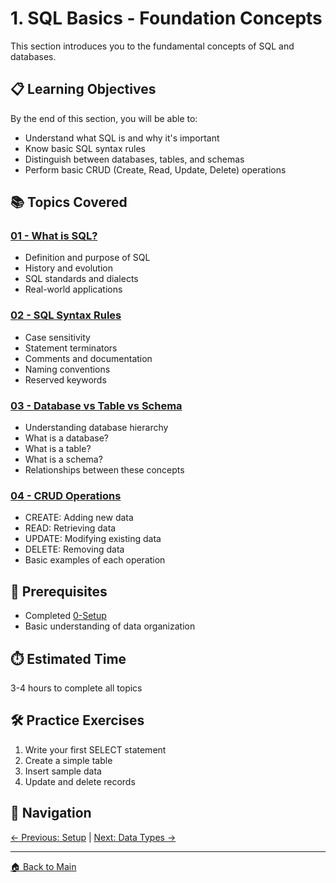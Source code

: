 # 1. SQL Basics - Foundation Concepts

This section introduces you to the fundamental concepts of SQL and databases.

## 📋 Learning Objectives
By the end of this section, you will be able to:
- Understand what SQL is and why it's important
- Know basic SQL syntax rules
- Distinguish between databases, tables, and schemas
- Perform basic CRUD (Create, Read, Update, Delete) operations

## 📚 Topics Covered

### [01 - What is SQL?](./01_What_is_SQL.sql)
- Definition and purpose of SQL
- History and evolution
- SQL standards and dialects
- Real-world applications

### [02 - SQL Syntax Rules](./02_SQL_Syntax_Rules.sql)
- Case sensitivity
- Statement terminators
- Comments and documentation
- Naming conventions
- Reserved keywords

### [03 - Database vs Table vs Schema](./03_Database_vs_Table_vs_Schema.sql)
- Understanding database hierarchy
- What is a database?
- What is a table?
- What is a schema?
- Relationships between these concepts

### [04 - CRUD Operations](./04_CRUD_Operations.sql)
- CREATE: Adding new data
- READ: Retrieving data
- UPDATE: Modifying existing data
- DELETE: Removing data
- Basic examples of each operation

## 🎯 Prerequisites
- Completed [0-Setup](../0-Setup/README.md)
- Basic understanding of data organization

## ⏱️ Estimated Time
3-4 hours to complete all topics

## 🛠️ Practice Exercises
1. Write your first SELECT statement
2. Create a simple table
3. Insert sample data
4. Update and delete records

## 🔄 Navigation
[← Previous: Setup](../0-Setup/README.md) | [Next: Data Types →](../2-SQL-Data-Types/README.md)

---
[🏠 Back to Main](../README.md)